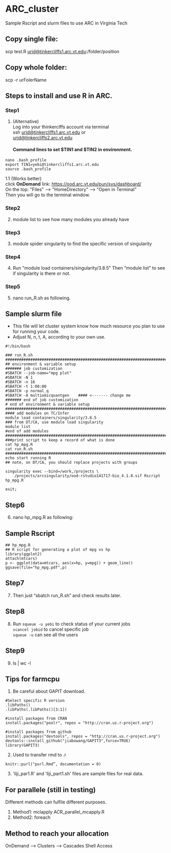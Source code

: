 # ARC_cluster
Sample Rscript and slurm files to use ARC in Virginia Tech


## Copy single file:
scp test.R urid@tinkercliffs1.arc.vt.edu:/folder/position

## Copy whole folder: 
scp -r urFolerName


## Steps to install and use R in ARC.
### Step1
1. (Alternative)  
	Log into your thinkerclffs account via terminal  
	ssh urid@tinkercliffs1.arc.vt.edu or  
	urid@tinkercliffs2.arc.vt.edu
	
	#### Command lines to set $TIN1 and $TIN2 in environment.
```
nano .bash_profile
export TIN1=yebi@tinkercliffs1.arc.vt.edu
source .bash_profile
```
1.1 (Works better)  
	click **OnDemand** link: https://ood.arc.vt.edu/pun/sys/dashboard/  
	On the top: "Files" --> "HomeDirectory" --> "Open in Terminal"  
	Then you will go to the terminal window.  
	

### Step2
2. module list 
	to see how many modules you already have
### Step3
3. module spider singularity 
	to find the specific version of singularity
### Step4
4. Run "module load containers/singularity/3.8.5" 
	Then “module list” to see if singularity is there or not.
### Step5
5. nano run_R.sh as following.

## Sample slurm file
- This file will let cluster system know how much resource you plan to use for running your code.
- Adjust N, n, t, A, according to your own use.
```
#!/bin/bash

### run_R.sh
###########################################################################
## environment & variable setup
####### job customization
#SBATCH --job-name="mpg plot"
#SBATCH -N 1
#SBATCH -n 16
#SBATCH -t 1:00:00
#SBATCH -p normal_q
#SBATCH -A multiomicquantgen    #### <------- change me
####### end of job customization
# end of environment & variable setup
###########################################################################
#### add modules on TC/Infer
module load containers/singularity/3.8.5
### from DT/CA, use module load singularity
module list
#end of add modules
###########################################################################
###print script to keep a record of what is done
cat hp_mpg.R
cat run_R.sh
###########################################################################
echo start running R
## note, on DT/CA, you should replace projects with groups

singularity exec --bind=/work,/projects \
    /projects/arcsingularity/ood-rstudio141717-bio_4.1.0.sif Rscript hp_mpg.R

exit;
```

## Step6
6. nano hp_mpg.R as following:

## Sample Rscript
```
## hp_mpg.R
## R script for generating a plot of mpg vs hp
library(ggplot2)
attach(mtcars)
p <- ggplot(data=mtcars, aes(x=hp, y=mpg)) + geom_line()
ggsave(file="hp_mpg.pdf",p)
```

## Step7
7. Then just “sbatch run_R.sh” and check results later.

## Step8
8. Run `squeue -u yebi` to check status of your current jobs  
`scancel jobid` to cancel specific job  
`squeue -u` can see all the users  

## Step9
9. ls | wc -l


## Tips for farmcpu

1. Be careful about GAPIT download.
```
#Select specific R version
.libPaths()
.libPaths(.libPaths()[3:1])

#install packages from CRAN
install.packages("poolr", repos = "http://cran.us.r-project.org")

#install packages from github
install.packages("devtools", repos = "http://cran.us.r-project.org")
devtools::install_github("jiabowang/GAPIT3",force=TRUE)
library(GAPIT3)
```

2. Used to transfer rmd to .r

`knitr::purl("purl.Rmd”, documentation = 0)`

3. 'liji_par1.R' and 'liji_part1.sh' files are sample files for real data. 


## For parallele (still in testing)
Different methods can fulfile different purposes.
1. Method1: mclapply
	ACR_parallel_mcapply.R
2. Method2: foreach

## Method to reach your allocation

OnDemand --> Clusters --> Cascades Shell Access
